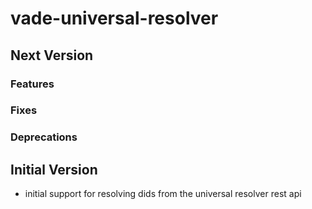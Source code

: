 # vade-universal-resolver

## Next Version

### Features

### Fixes

### Deprecations

## Initial Version

- initial support for resolving dids from the universal resolver rest api
